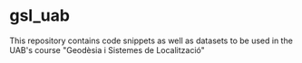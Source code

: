 # gsl_uab
This repository contains code snippets as well as datasets to be used in the UAB's course "Geodèsia i Sistemes de Localització"
